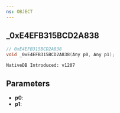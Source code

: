 ```yaml
---
ns: OBJECT
---
```

## _0xE4EFB315BCD2A838

```c
// 0xE4EFB315BCD2A838
void _0xE4EFB315BCD2A838(Any p0, Any p1);
```

```
NativeDB Introduced: v1207
```

## Parameters
* **p0**:
* **p1**:
